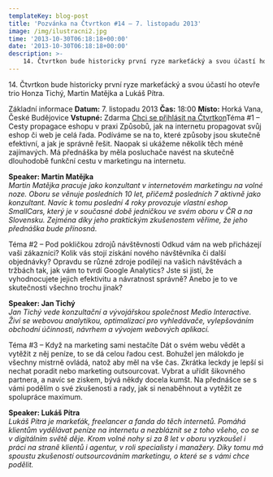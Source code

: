 ```yaml
---
templateKey: blog-post
title: 'Pozvánka na Čtvrtkon #14 – 7. listopadu 2013'
image: /img/ilustracni2.jpg
time: '2013-10-30T06:18:18+00:00'
date: '2013-10-30T06:18:18+00:00'
description: >-
    14. Čtvrtkon bude historicky první ryze markeťácký a svou účastí ho otevře trio Honza Tichý, Martin Matějka a Lukáš Pítra.Základní informaceDatum: 7. listopadu 2013Čas: 18:00Místo: Horká...
---
```

14\. Čtvrtkon bude historicky první ryze markeťácký a svou účastí ho otevře trio Honza Tichý, Martin Matějka a Lukáš Pítra.

Základní informace **Datum:** 7. listopadu 2013 **Čas:** 18:00 **Místo:** Horká Vana, České Budějovice **Vstupné:** Zdarma [Chci se přihlásit na Čtvrtkon](http://srazy.info/ctvrtkon/4007)Téma #1 – Cesty propagace eshopu v praxi Způsobů, jak na internetu propagovat svůj eshop či web je celá řada. Podíváme se na to, které způsoby jsou skutečně efektivní, a jak je správně řešit. Naopak si ukážeme několik těch méně zajímavých. Má přednáška by měla posluchače navést na skutečně dlouhodobě funkční cestu v marketingu na internetu.

**Speaker: Martin Matějka**  
_Martin Matějka pracuje jako konzultant v internetovém marketingu na volné noze. Oboru se věnuje posledních 10 let, přičemž posledních 7 aktivně jako konzultant. Navíc k tomu poslední 4 roky provozuje vlastní eshop SmallCars, který je v současné době jedničkou ve svém oboru v ČR a na Slovensku. Zejména díky jeho praktickým zkušenostem věříme, že jeho přednáška bude přínosná._

Téma #2 – Pod pokličkou zdrojů návštěvnosti Odkud vám na web přicházejí vaši zákazníci? Kolik vás stojí získání nového návštěvníka či další objednávky? Opravdu se různé zdroje podílejí na vašich návštěvách a tržbách tak, jak vám to tvrdí Google Analytics? Jste si jistí, že vyhodnocujete jejich efektivitu a návratnost správně? Anebo je to ve skutečnosti všechno trochu jinak?

**Speaker: Jan Tichý**  
_Jan Tichý vede konzultační a vývojářskou společnost Medio Interactive. Živí se webovou analytikou, optimalizací pro vyhledávače, vylepšováním obchodní účinnosti, návrhem a vývojem webových aplikací._

Téma #3 – Když na marketing sami nestačíte Dát o svém webu vědět a vytěžit z něj peníze, to se dá celou řadou cest. Bohužel jen málokdo je všechny mistrně ovládá, natož aby měl na vše čas. Zkrátka leckdy je lepší si nechat poradit nebo marketing outsourcovat. Vybrat a uřídit šikovného partnera, a navíc se ziskem, bývá někdy docela kumšt. Na přednášce se s vámi podělím o své zkušenosti a rady, jak si nenaběhnout a vytěžit ze spolupráce maximum.

**Speaker: Lukáš Pítra**  
_Lukáš Pítra je markeťák, freelancer a fanda do těch internetů. Pomáhá klientům vydělávat peníze na internetu a nezbláznit se z toho všeho, co se v digitálním světě děje. Krom volné nohy si za 8 let v oboru vyzkoušel i práci na straně klientů i agentur, v roli specialisty i manažery. Díky tomu má spoustu zkušeností outsourcováním marketingu, o které se s vámi chce podělit._